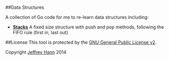 ##Data Structures

A collection of Go code for me to re-learn data structures including:

* [**Stacks**](/stack)
    A fixed size structure with push and pop methods, following the FIFO rule (first in, last out)

##License
This tool is protected by the [GNU General Public License v2](http://www.gnu.org/licenses/gpl-2.0.html).

Copyright [Jeffrey Hann](http://jeffreyhann.ca/) 2014
